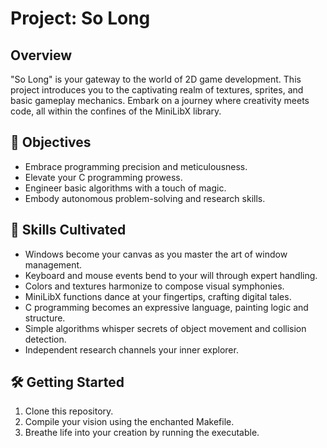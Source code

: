 # Project: So Long

## Overview
"So Long" is your gateway to the world of 2D game development.
This project introduces you to the captivating realm of textures, sprites, and basic gameplay mechanics.
Embark on a journey where creativity meets code, all within the confines of the MiniLibX library.

## 🚀 Objectives
- Embrace programming precision and meticulousness.
- Elevate your C programming prowess.
- Engineer basic algorithms with a touch of magic.
- Embody autonomous problem-solving and research skills.

## 🌟 Skills Cultivated
- Windows become your canvas as you master the art of window management.
- Keyboard and mouse events bend to your will through expert handling.
- Colors and textures harmonize to compose visual symphonies.
- MiniLibX functions dance at your fingertips, crafting digital tales.
- C programming becomes an expressive language, painting logic and structure.
- Simple algorithms whisper secrets of object movement and collision detection.
- Independent research channels your inner explorer.

## 🛠️ Getting Started
1. Clone this repository.
2. Compile your vision using the enchanted Makefile.
3. Breathe life into your creation by running the executable.
